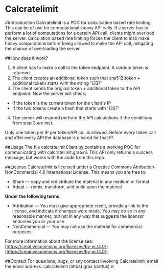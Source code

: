 # Calcratelimit

##Introduction
Calcratelimit is a POC for calculcation based rate limiting. This can be of use for computational-heavy API calls. If a server has to perform a lot of computations for a certain API call, clients might overload the server. Calculation based rate limiting forces the client to also make heavy computations before being allowed to make the API call, mitigating the chance of overloading the server.

##How does it work?
1. A client has to make a call to the token endpoint. A random token is returned.
2. The client creates an additional token such that sha512(token + additional token) starts with the string '1337'
3. The client sends the original token + additional token to the API endpoint. Now the server will check:
* If the token is the current token for the client's IP
* If the two tokens create a hash that starts with '1337'
4. The server will respond perform the API calculations if the conditions from step 3 are met.

Only one token per IP per token/API call is allowed. Before every token call and after every API the database is cleared for that IP.

##Usage
The file calcratelimitClient.py contains a working POC for communicating with calcratelimit.graa.nl. This API only returns a success message, but works with the code from this repo.

##License
Calcratelimit is licensed under a Creative Commons Attribution-NonCommercial 4.0 International License. This means you are free to:

* Share — copy and redistribute the material in any medium or format
* Adapt — remix, transform, and build upon the material

**Under the following terms:**
* Attribution — You must give appropriate credit, provide a link to the license, and indicate if changes were made. You may do so in any reasonable manner, but not in any way that suggests the licensor endorses you or your use.
* NonCommercial — You may not use the material for commercial purposes. 

For more information about the license see:
[https://creativecommons.org/licenses/by-nc/4.0/](https://creativecommons.org/licenses/by-nc/4.0/)

##Contact
For questions, bugs, or any contact involving Calcratelimit, email the email address: calcratelimit (attus) graa (dottus) nl